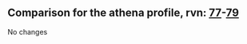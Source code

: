 ## Comparison for the athena profile, rvn: [77](https://github.com/PRO100KatYT/FortniteProfileRevisions/tree/main/profiles/athena/77%20athena.json)-[79](https://github.com/PRO100KatYT/FortniteProfileRevisions/tree/main/profiles/athena/79%20athena.json)

No changes
